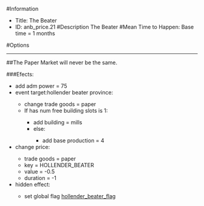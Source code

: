 #Information
 - Title: The Beater
 - ID: anb_price.21
#Description
The Beater
#Mean Time to Happen:
Base time = 1 months

#Options

___
##The Paper Market will never be the same.

###Efects:<ul><li>add adm power = 75</li><li>event target:hollender beater province:</li><ul><li>change trade goods = paper</li><li>If has num free building slots is 1:</li><ul><li>add building = mills</li><li>else:</li><ul><li>add base production = 4</li></ul></ul></ul><li>change price:</li><ul><li>trade goods = paper</li><li>key = HOLLENDER_BEATER</li><li>value = -0.5</li><li>duration = -1</li></ul><li>hidden effect:</li><ul><li>set global flag [hollender_beater_flag](../flags/hollender_beater_flag.md)</li></ul></ul>
